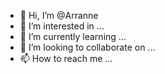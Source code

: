 - 👋 Hi, I’m @Arranne
- 👀 I’m interested in ...
- 🌱 I’m currently learning ...
- 💞️ I’m looking to collaborate on ...
- 📫 How to reach me ...

<!---
Arranne/Arranne is a ✨ special ✨ repository because its `README.md` (this file) appears on your GitHub profile.
You can click the Preview link to take a look at your changes.
--->
